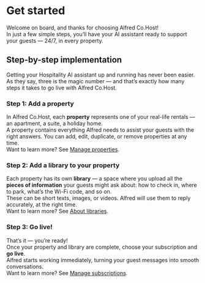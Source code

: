# Get started

Welcome on board, and thanks for choosing Alfred Co.Host!  
In just a few simple steps, you’ll have your AI assistant ready to support your guests — 24/7, in every property.

## Step-by-step implementation

Getting your Hospitality AI assistant up and running has never been easier.  
As they say, three is the magic number — and that’s exactly how many steps it takes to go live with Alfred Co.Host.

### Step 1: Add a property

In Alfred Co.Host, each **property** represents one of your real-life rentals — an apartment, a suite, a holiday home.  
A property contains everything Alfred needs to assist your guests with the right answers. You can add, edit, duplicate, or remove properties at any time.  
Want to learn more? See [Manage properties](properties_p.md).

### Step 2: Add a library to your property

Each property has its own **library** — a space where you upload all the **pieces of information** your guests might ask about: how to check in, where to park, what’s the Wi-Fi code, and so on.  
These can be short texts, images, or videos. Alfred will use them to reply accurately, at the right time.  
Want to learn more? See [About libraries](libraries_c.md).

### Step 3: Go live!

That’s it — you’re ready!  
Once your property and library are complete, choose your subscription and **go live**.  
Alfred starts working immediately, turning your guest messages into smooth conversations.  
Want to learn more? See [Manage subscriptions](manage_subscriptions_c.md).